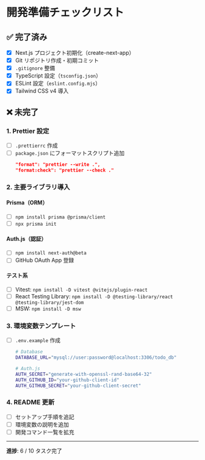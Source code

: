 # 開発準備チェックリスト

## ✅ 完了済み

- [x] Next.js プロジェクト初期化（create-next-app）
- [x] Git リポジトリ作成・初期コミット
- [x] `.gitignore` 整備
- [x] TypeScript 設定（`tsconfig.json`）
- [x] ESLint 設定（`eslint.config.mjs`）
- [x] Tailwind CSS v4 導入

## ❌ 未完了

### 1. Prettier 設定

- [ ] `.prettierrc` 作成
- [ ] `package.json` にフォーマットスクリプト追加
  ```json
  "format": "prettier --write .",
  "format:check": "prettier --check ."
  ```

### 2. 主要ライブラリ導入

#### Prisma（ORM）
- [ ] `npm install prisma @prisma/client`
- [ ] `npx prisma init`

#### Auth.js（認証）
- [ ] `npm install next-auth@beta`
- [ ] GitHub OAuth App 登録

#### テスト系
- [ ] Vitest: `npm install -D vitest @vitejs/plugin-react`
- [ ] React Testing Library: `npm install -D @testing-library/react @testing-library/jest-dom`
- [ ] MSW: `npm install -D msw`

### 3. 環境変数テンプレート

- [ ] `.env.example` 作成
  ```bash
  # Database
  DATABASE_URL="mysql://user:password@localhost:3306/todo_db"

  # Auth.js
  AUTH_SECRET="generate-with-openssl-rand-base64-32"
  AUTH_GITHUB_ID="your-github-client-id"
  AUTH_GITHUB_SECRET="your-github-client-secret"
  ```

### 4. README 更新

- [ ] セットアップ手順を追記
- [ ] 環境変数の説明を追加
- [ ] 開発コマンド一覧を拡充

---

**進捗**: 6 / 10 タスク完了
